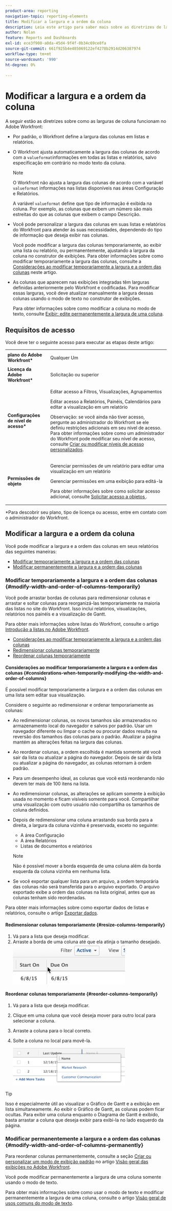 ```yaml
---
product-area: reporting
navigation-topic: reporting-elements
title: Modificar a largura e a ordem da coluna
description: Leia este artigo para saber mais sobre as diretrizes de largura da coluna e como alterar a largura e a ordem da coluna no Workfront.
author: Nolan
feature: Reports and Dashboards
exl-id: ece3f908-a0da-45d4-9f4f-0b34c69ce8fa
source-git-commit: 661f925b4e485069122ef4278b2914d206387974
workflow-type: tm+mt
source-wordcount: '990'
ht-degree: 0%

---
```


# Modificar a largura e a ordem da coluna

A seguir estão as diretrizes sobre como as larguras de coluna funcionam no Adobe Workfront:

* Por padrão, o Workfront define a largura das colunas em listas e relatórios.
* O Workfront ajusta automaticamente a largura das colunas de acordo com a `valueformat`informações em todas as listas e relatórios, salvo especificação em contrário no modo texto da coluna.

   >[!NOTE]
   >
   >O Workfront não ajusta a largura das colunas de acordo com a variável `valueformat` informações nas listas disponíveis nas áreas Configuração e Relatórios.

   A variável `valueformat` define que tipo de informação é exibida na coluna. Por exemplo, as colunas que exibem um número são mais estreitas do que as colunas que exibem o campo Descrição.

* Você pode personalizar a largura das colunas em suas listas e relatórios do Workfront para atender às suas necessidades, dependendo do tipo de informação que deseja exibir nas colunas.

   Você pode modificar a largura das colunas temporariamente, ao exibir uma lista ou relatório, ou permanentemente, ajustando a largura da coluna no construtor de exibições. Para obter informações sobre como modificar temporariamente a largura das colunas, consulte a [Considerações ao modificar temporariamente a largura e a ordem das colunas](#considerations-when-temporarily-modifying-the-width-and-order-of-columns) neste artigo.

* As colunas que aparecem nas exibições integradas têm larguras definidas anteriormente pelo Workfront e codificadas. Para modificar essas larguras, você deve atualizar manualmente a largura dessas colunas usando o modo de texto no construtor de exibições.

   Para obter informações sobre como modificar a coluna no modo de texto, consulte [Exibir: edite permanentemente a largura de uma coluna](../../../reports-and-dashboards/reports/custom-view-filter-grouping-samples/view-edit-column-width-permanently.md).

## Requisitos de acesso

Você deve ter o seguinte acesso para executar as etapas deste artigo:

<table style="table-layout:auto"> 
 <col> 
 <col> 
 <tbody> 
  <tr> 
   <td role="rowheader"><strong>plano do Adobe Workfront*</strong></td> 
   <td> <p>Qualquer Um</p> </td> 
  </tr> 
  <tr> 
   <td role="rowheader"><strong>Licença da Adobe Workfront*</strong></td> 
   <td> <p>Solicitação ou superior </p> </td> 
  </tr> 
  <tr> 
   <td role="rowheader"><strong>Configurações de nível de acesso*</strong></td> 
   <td> <p>Editar acesso a Filtros, Visualizações, Agrupamentos</p> <p>Editar acesso a Relatórios, Painéis, Calendários para editar a visualização em um relatório</p> <p>Observação: se você ainda não tiver acesso, pergunte ao administrador do Workfront se ele definiu restrições adicionais em seu nível de acesso. Para obter informações sobre como um administrador do Workfront pode modificar seu nível de acesso, consulte <a href="../../../administration-and-setup/add-users/configure-and-grant-access/create-modify-access-levels.md" class="MCXref xref">Criar ou modificar níveis de acesso personalizados</a>.</p> </td> 
  </tr> 
  <tr> 
   <td role="rowheader"><strong>Permissões de objeto</strong></td> 
   <td> <p>Gerenciar permissões de um relatório para editar uma visualização em um relatório</p> <p>Gerenciar permissões em uma exibição para editá-la</p> <p>Para obter informações sobre como solicitar acesso adicional, consulte <a href="../../../workfront-basics/grant-and-request-access-to-objects/request-access.md" class="MCXref xref">Solicitar acesso a objetos </a>.</p> </td> 
  </tr> 
 </tbody> 
</table>

&#42;Para descobrir seu plano, tipo de licença ou acesso, entre em contato com o administrador do Workfront.

## Modificar a largura e a ordem da coluna

Você pode modificar a largura e a ordem das colunas em seus relatórios das seguintes maneiras:

* [Modificar temporariamente a largura e a ordem das colunas](#modify-width-and-order-of-columns-temporarily)
* [Modificar permanentemente a largura e a ordem das colunas](#modify-width-and-order-of-columns-permanently)

### Modificar temporariamente a largura e a ordem das colunas {#modify-width-and-order-of-columns-temporarily}

Você pode arrastar bordas de colunas para redimensionar colunas e arrastar e soltar colunas para reorganizá-las temporariamente na maioria das listas no site do Workfront. Isso inclui relatórios, visualizações, relatórios nos painéis e a visualização de Gantt.

Para obter mais informações sobre listas do Workfront, consulte o artigo [Introdução a listas no Adobe Workfront](../../../workfront-basics/navigate-workfront/use-lists/view-items-in-a-list.md).

* [Considerações ao modificar temporariamente a largura e a ordem das colunas](#considerations-when-temporarily-modifying-the-width-and-order-of-columns)
* [Redimensionar colunas temporariamente](#resize-columns-temporarily)
* [Reordenar colunas temporariamente](#reorder-columns-temporarily)

#### Considerações ao modificar temporariamente a largura e a ordem das colunas {#considerations-when-temporarily-modifying-the-width-and-order-of-columns}

É possível modificar temporariamente a largura e a ordem das colunas em uma lista sem editar sua visualização.

Considere o seguinte ao redimensionar e ordenar temporariamente as colunas:

* Ao redimensionar colunas, os novos tamanhos são armazenados no armazenamento local do navegador e salvos por padrão. Usar um navegador diferente ou limpar o cache ou procurar dados resulta na reversão dos tamanhos das colunas para o padrão. Atualizar a página mantém as alterações feitas na largura das colunas.
* Ao reordenar colunas, a ordem escolhida é mantida somente até você sair da lista ou atualizar a página do navegador. Depois de sair da lista ou atualizar a página do navegador, as colunas retornam à ordem padrão.
* Para um desempenho ideal, as colunas que você está reordenando não devem ter mais de 100 itens na lista.
* Ao redimensionar colunas, as alterações se aplicam somente à exibição usada no momento e ficam visíveis somente para você. Compartilhar uma visualização com outro usuário não compartilha os tamanhos de coluna definidos.
* Depois de redimensionar uma coluna arrastando sua borda para a direita, a largura da coluna vizinha é preservada, exceto no seguinte:

   * A área Configuração
   * A área Relatórios
   * Listas de documentos e relatórios

   >[!NOTE]
   >
   >Não é possível mover a borda esquerda de uma coluna além da borda esquerda da coluna vizinha em nenhuma lista.

* Se você exportar qualquer lista para um arquivo, a ordem temporária das colunas não será transferida para o arquivo exportado. O arquivo exportado exibe a ordem das colunas na lista original, antes que as colunas tenham sido reordenadas.

Para obter mais informações sobre como exportar dados de listas e relatórios, consulte o artigo [Exportar dados](../../../reports-and-dashboards/reports/creating-and-managing-reports/export-data.md).

#### Redimensionar colunas temporariamente {#resize-columns-temporarily}

1. Vá para a lista que deseja modificar.
1. Arraste a borda de uma coluna até que ela atinja o tamanho desejado.\
   ![](assets/column-resize-350x124.png)

#### Reordenar colunas temporariamente {#reorder-columns-temporarily}

1. Vá para a lista que deseja modificar.
1. Clique em uma coluna que você deseja mover para outro local para selecionar a coluna.
1. Arraste a coluna para o local correto.
1. Solte a coluna no local para movê-la.

   ![](assets/column-reorder-350x118.png)

>[!TIP]
>
>Isso é especialmente útil ao visualizar o Gráfico de Gantt e a exibição em lista simultaneamente. Ao exibir o Gráfico de Gantt, as colunas podem ficar ocultas. Para exibir uma coluna enquanto o Diagrama de Gantt é exibido, basta arrastar a coluna que deseja exibir para exibi-la no lado esquerdo da página.

### Modificar permanentemente a largura e a ordem das colunas {#modify-width-and-order-of-columns-permanently}

Para reordenar colunas permanentemente, consulte a seção [Criar ou personalizar um modo de exibição padrão](../../../reports-and-dashboards/reports/reporting-elements/views-overview.md#customizing-a-standard-view) no artigo [Visão geral das exibições no Adobe Workfront](../../../reports-and-dashboards/reports/reporting-elements/views-overview.md).

Você pode modificar permanentemente a largura de uma coluna somente usando o modo de texto.

Para obter mais informações sobre como usar o modo de texto e modificar permanentemente a largura de uma coluna, consulte o artigo [Visão geral de usos comuns do modo de texto](../../../reports-and-dashboards/reports/text-mode/understand-common-uses-text-mode.md).
